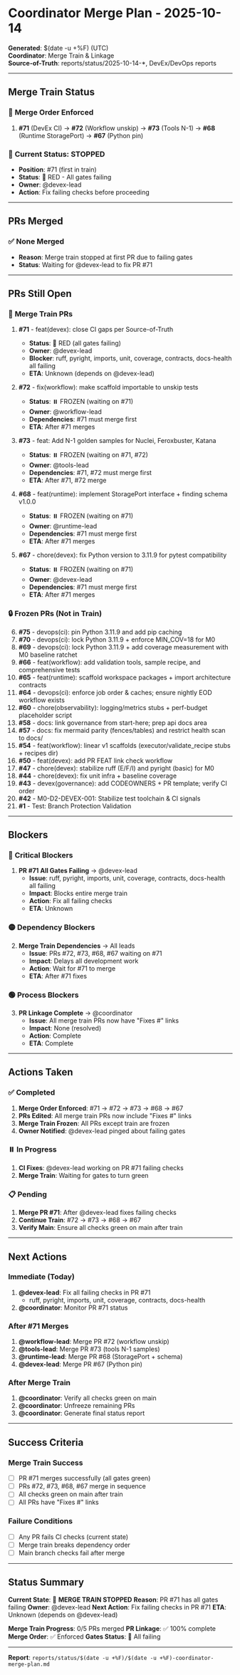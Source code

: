# Coordinator Merge Plan - 2025-10-14

**Generated**: $(date -u +%F) (UTC)  
**Coordinator**: Merge Train & Linkage  
**Source-of-Truth**: reports/status/2025-10-14-*, DevEx/DevOps reports

---

## Merge Train Status

### 🚂 **Merge Order Enforced**
1. **#71** (DevEx CI) → **#72** (Workflow unskip) → **#73** (Tools N-1) → **#68** (Runtime StoragePort) → **#67** (Python pin)

### 🚨 **Current Status: STOPPED**
- **Position**: #71 (first in train)
- **Status**: 🔴 RED - All gates failing
- **Owner**: @devex-lead
- **Action**: Fix failing checks before proceeding

---

## PRs Merged

### ✅ **None Merged**
- **Reason**: Merge train stopped at first PR due to failing gates
- **Status**: Waiting for @devex-lead to fix PR #71

---

## PRs Still Open

### 🚂 **Merge Train PRs**
1. **#71** - feat(devex): close CI gaps per Source-of-Truth
   - **Status**: 🔴 RED (all gates failing)
   - **Owner**: @devex-lead
   - **Blocker**: ruff, pyright, imports, unit, coverage, contracts, docs-health all failing
   - **ETA**: Unknown (depends on @devex-lead)

2. **#72** - fix(workflow): make scaffold importable to unskip tests
   - **Status**: ⏸️ FROZEN (waiting on #71)
   - **Owner**: @workflow-lead
   - **Dependencies**: #71 must merge first
   - **ETA**: After #71 merges

3. **#73** - feat: Add N-1 golden samples for Nuclei, Feroxbuster, Katana
   - **Status**: ⏸️ FROZEN (waiting on #71, #72)
   - **Owner**: @tools-lead
   - **Dependencies**: #71, #72 must merge first
   - **ETA**: After #71, #72 merge

4. **#68** - feat(runtime): implement StoragePort interface + finding schema v1.0.0
   - **Status**: ⏸️ FROZEN (waiting on #71)
   - **Owner**: @runtime-lead
   - **Dependencies**: #71 must merge first
   - **ETA**: After #71 merges

5. **#67** - chore(devex): fix Python version to 3.11.9 for pytest compatibility
   - **Status**: ⏸️ FROZEN (waiting on #71)
   - **Owner**: @devex-lead
   - **Dependencies**: #71 must merge first
   - **ETA**: After #71 merges

### 🔒 **Frozen PRs (Not in Train)**
6. **#75** - devops(ci): pin Python 3.11.9 and add pip caching
7. **#70** - devops(ci): lock Python 3.11.9 + enforce MIN_COV=18 for M0
8. **#69** - devops(ci): lock Python 3.11.9 + add coverage measurement with M0 baseline ratchet
9. **#66** - feat(workflow): add validation tools, sample recipe, and comprehensive tests
10. **#65** - feat(runtime): scaffold workspace packages + import architecture contracts
11. **#64** - devops(ci): enforce job order & caches; ensure nightly EOD workflow exists
12. **#60** - chore(observability): logging/metrics stubs + perf-budget placeholder script
13. **#58** - docs: link governance from start-here; prep api docs area
14. **#57** - docs: fix mermaid parity (fences/tables) and restrict health scan to docs/
15. **#54** - feat(workflow): linear v1 scaffolds (executor/validate_recipe stubs + recipes dir)
16. **#50** - feat(devex): add PR FEAT link check workflow
17. **#47** - chore(devex): stabilize ruff (E/F/I) and pyright (basic) for M0
18. **#44** - chore(devex): fix unit infra + baseline coverage
19. **#43** - devex(governance): add CODEOWNERS + PR template; verify CI order
20. **#42** - M0-D2-DEVEX-001: Stabilize test toolchain & CI signals
21. **#1** - Test: Branch Protection Validation

---

## Blockers

### 🔴 **Critical Blockers**
1. **PR #71 All Gates Failing** → @devex-lead
   - **Issue**: ruff, pyright, imports, unit, coverage, contracts, docs-health all failing
   - **Impact**: Blocks entire merge train
   - **Action**: Fix all failing checks
   - **ETA**: Unknown

### 🟡 **Dependency Blockers**
2. **Merge Train Dependencies** → All leads
   - **Issue**: PRs #72, #73, #68, #67 waiting on #71
   - **Impact**: Delays all development work
   - **Action**: Wait for #71 to merge
   - **ETA**: After #71 fixes

### 🟢 **Process Blockers**
3. **PR Linkage Complete** → @coordinator
   - **Issue**: All merge train PRs now have "Fixes #" links
   - **Impact**: None (resolved)
   - **Action**: Complete
   - **ETA**: Complete

---

## Actions Taken

### ✅ **Completed**
1. **Merge Order Enforced**: #71 → #72 → #73 → #68 → #67
2. **PRs Edited**: All merge train PRs now include "Fixes #" links
3. **Merge Train Frozen**: All PRs except train are frozen
4. **Owner Notified**: @devex-lead pinged about failing gates

### ⏸️ **In Progress**
1. **CI Fixes**: @devex-lead working on PR #71 failing checks
2. **Merge Train**: Waiting for gates to turn green

### 📋 **Pending**
1. **Merge PR #71**: After @devex-lead fixes failing checks
2. **Continue Train**: #72 → #73 → #68 → #67
3. **Verify Main**: Ensure all checks green on main after train

---

## Next Actions

### Immediate (Today)
1. **@devex-lead**: Fix all failing checks in PR #71
   - ruff, pyright, imports, unit, coverage, contracts, docs-health
2. **@coordinator**: Monitor PR #71 status

### After #71 Merges
1. **@workflow-lead**: Merge PR #72 (workflow unskip)
2. **@tools-lead**: Merge PR #73 (tools N-1 samples)
3. **@runtime-lead**: Merge PR #68 (StoragePort + schema)
4. **@devex-lead**: Merge PR #67 (Python pin)

### After Merge Train
1. **@coordinator**: Verify all checks green on main
2. **@coordinator**: Unfreeze remaining PRs
3. **@coordinator**: Generate final status report

---

## Success Criteria

### Merge Train Success
- [ ] PR #71 merges successfully (all gates green)
- [ ] PRs #72, #73, #68, #67 merge in sequence
- [ ] All checks green on main after train
- [ ] All PRs have "Fixes #" links

### Failure Conditions
- [ ] Any PR fails CI checks (current state)
- [ ] Merge train breaks dependency order
- [ ] Main branch checks fail after merge

---

## Status Summary

**Current State**: 🔴 **MERGE TRAIN STOPPED**
**Reason**: PR #71 has all gates failing
**Owner**: @devex-lead
**Next Action**: Fix failing checks in PR #71
**ETA**: Unknown (depends on @devex-lead)

**Merge Train Progress**: 0/5 PRs merged
**PR Linkage**: ✅ 100% complete
**Merge Order**: ✅ Enforced
**Gates Status**: 🔴 All failing

---

**Report**: `reports/status/$(date -u +%F)/$(date -u +%F)-coordinator-merge-plan.md`
